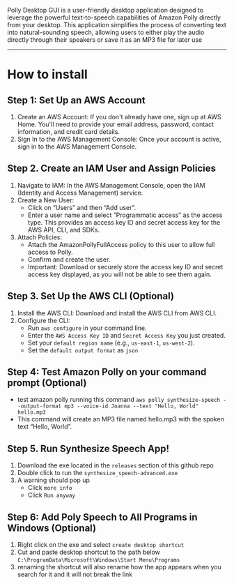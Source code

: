 Polly Desktop GUI is a user-friendly desktop application designed to leverage the powerful text-to-speech capabilities of Amazon Polly directly from your desktop. This application simplifies the process of converting text into natural-sounding speech, allowing users to either play the audio directly through their speakers or save it as an MP3 file for later use

---

# How to install

## Step 1: Set Up an AWS Account
1. Create an AWS Account: If you don't already have one, sign up at AWS Home. You'll need to provide your email address, password, contact information, and credit card details.
2. Sign In to the AWS Management Console: Once your account is active, sign in to the AWS Management Console.

## Step 2. Create an IAM User and Assign Policies
1. Navigate to IAM: In the AWS Management Console, open the IAM (Identity and Access Management) service.
2. Create a New User:
    - Click on “Users” and then “Add user”.
    - Enter a user name and select “Programmatic access” as the access type. This provides an access key ID and secret access key for the AWS API, CLI, and SDKs.
3. Attach Policies:
    - Attach the AmazonPollyFullAccess policy to this user to allow full access to Polly.
    - Confirm and create the user.
    - Important: Download or securely store the access key ID and secret access key displayed, as you will not be able to see them again.

## Step 3. Set Up the AWS CLI (Optional)
1. Install the AWS CLI: Download and install the AWS CLI from AWS CLI.
2. Configure the CLI:
    - Run `aws configure` in your command line.
    - Enter the `AWS Access Key ID` and `Secret Access Key` you just created.
    - Set your `default region name` (e.g., `us-east-1`, `us-west-2`).
    - Set the `default output format` as `json`
    
## Step 4: Test Amazon Polly on your command prompt (Optional)
- test amazon polly running this command `aws polly synthesize-speech --output-format mp3 --voice-id Joanna --text "Hello, World" hello.mp3`
- This command will create an MP3 file named hello.mp3 with the spoken text “Hello, World”.

## Step 5. Run Synthesize Speech App!
1. Download the exe located in the `releases` section of this github repo 
2. Double click to run the `synthesize_speech-advanced.exe`
3. A warning should pop up
    - Click `more info`
    - Click `Run anyway`

## Step 6: Add Poly Speech to All Programs in Windows (Optional)
1. Right click on the exe and select `create desktop shortcut` 
2. Cut and paste desktop shortcut to the path below `C:\ProgramData\Microsoft\Windows\Start Menu\Programs`
3. renaming the shortcut will also rename how the app appears when you search for it and it will not break the link
